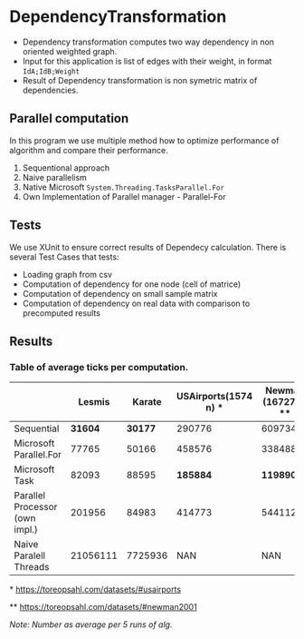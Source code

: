 # DependencyTransformation

* Dependency transformation computes two way dependency in non oriented weighted graph. 
* Input for this application is list of edges with their weight, in format `IdA;IdB;Weight`
* Result of Dependency transformation is non symetric matrix of dependencies.


## Parallel computation

In this program we use multiple method how to optimize performance of algorithm and compare their performance.

1) Sequentional approach
2) Naive parallelism
3) Native Microsoft `System.Threading.TasksParallel.For`
4) Own Implementation of Parallel manager - Parallel-For

## Tests

We use XUnit to ensure correct results of Dependecy calculation. There is several Test Cases that tests:

* Loading graph from csv
* Computation of dependency for one node (cell of matrice)
* Computation of dependency on small sample matrix
* Computation of dependency on real data with comparison to precomputed results

## Results

### Table of average ticks per computation.

|                                | Lesmis   | Karate  | USAirports(1574 n) * | Newman (16727 n) ** |
|--------------------------------|----------|---------|----------------------|---------------------|
| Sequential                     | **31604**|**30177**| 290776               | 60973418            |
| Microsoft Parallel.For         | 77765    | 50166   | 458576               | 33848828            |
| Microsoft Task                 | 82093    | 88595   | **185884**           | **11989015**        |
| Parallel Processor (own impl.) | 201956   | 84983   | 414773               | 54411260            |
| Naive Paralell Threads         | 21056111 | 7725936 | NAN                  | NAN                 |


\*	https://toreopsahl.com/datasets/#usairports

\**	https://toreopsahl.com/datasets/#newman2001

*Note: Number as average per 5 runs of alg.*
